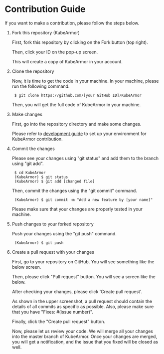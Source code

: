 # Contribution Guide

If you want to make a contribution, please follow the steps below.

1. Fork this repository \(KubeArmor\)

   First, fork this repository by clicking on the Fork button \(top right\).

   Then, click your ID on the pop-up screen.

   This will create a copy of KubeArmor in your account.

2. Clone the repository

   Now, it is time to get the code in your machine. In your machine, please run the following command.

   ```text
    $ git clone https://github.com/[your GitHub ID]/KubeArmor
   ```

   Then, you will get the full code of KubeArmor in your machine.

3. Make changes

   First, go into the repository directory and make some changes.

   Please refer to [development guide](development_guide.md) to set up your environment for KubeArmor contribution.

4. Commit the changes

   Please see your changes using "git status" and add them to the branch using "git add".

   ```text
    $ cd KubeArmor
    (KubeArmor) $ git status
    (KubeArmor) $ git add [changed file]
   ```

   Then, commit the changes using the "git commit" command.

   ```text
    (KubeArmor) $ git commit -m "Add a new feature by [your name]"
   ```

   Please make sure that your changes are properly tested in your machine.

5. Push changes to your forked repository

   Push your changes using the "git push" command.

   ```text
    (KubeArmor) $ git push
   ```

6. Create a pull request with your changes

   First, go to your repository on GitHub. You will see something like the below screen.

   Then, please click "Pull request" button. You will see a screen like the below.

   After checking your changes, please click 'Create pull request'.

   As shown in the upper screenshot, a pull request should contain the details of all commits as specific as possible. Also, please make sure that you have "Fixes: \#\(issue number\)".

   Finally, click the "Create pull request" button.

   Now, please let us review your code. We will merge all your changes into the master branch of KubeArmor. Once your changes are merged, you will get a notification, and the issue that you fixed will be closed as well.

